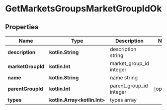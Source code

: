 
# GetMarketsGroupsMarketGroupIdOk

## Properties
Name | Type | Description | Notes
------------ | ------------- | ------------- | -------------
**description** | **kotlin.String** | description string | 
**marketGroupId** | **kotlin.Int** | market_group_id integer | 
**name** | **kotlin.String** | name string | 
**parentGroupId** | **kotlin.Int** | parent_group_id integer |  [optional]
**types** | **kotlin.Array&lt;kotlin.Int&gt;** | types array | 



